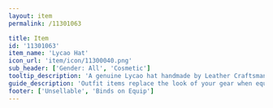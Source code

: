 ```yaml
---
layout: item
permalink: /11301063

title: Item
id: '11301063'
item_name: 'Lycao Hat'
icon_url: 'item/icon/11300040.png'
sub_header: ['Gender: All', 'Cosmetic']
tooltip_description: 'A genuine Lycao hat handmade by Leather Craftsman Lavoy.'
guide_description: 'Outfit items replace the look of your gear when equipped.'
footer: ['Unsellable', 'Binds on Equip']
---
```

